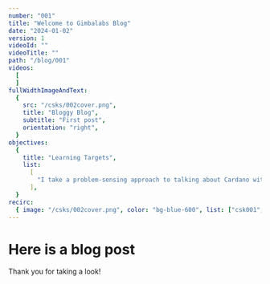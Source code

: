 ```yaml
---
number: "001"
title: "Welcome to Gimbalabs Blog"
date: "2024-01-02"
version: 1
videoId: ""
videoTitle: ""
path: "/blog/001"
videos:
  [
  ]
fullWidthImageAndText:
  {
    src: "/csks/002cover.png",
    title: "Bloggy Blog",
    subtitle: "First post",
    orientation: "right",
  }
objectives:
  {
    title: "Learning Targets",
    list:
      [
        "I take a problem-sensing approach to talking about Cardano with my friends and family.",
      ],
  }
recirc:
  { image: "/csks/002cover.png", color: "bg-blue-600", list: ["csk001", "csk003", "csk004"] }
---
```


# Here is a blog post

Thank you for taking a look!

